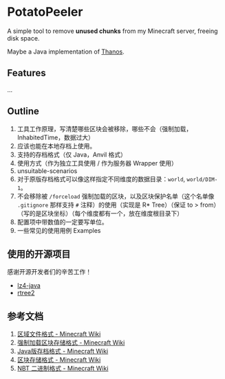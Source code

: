 # PotatoPeeler
A simple tool to remove **unused chunks** from my Minecraft server, freeing disk space.   

Maybe a Java implementation of [Thanos](https://github.com/aternosorg/thanos).  

## Features  

...

## Outline

1. 工具工作原理，写清楚哪些区块会被移除，哪些不会（强制加载，InhabitedTime，数据过大）
2. 应该也能在本地存档上使用。
3. 支持的存档格式（仅 Java，Anvil 格式）
4. 使用方式（作为独立工具使用 / 作为服务器 Wrapper 使用）
5. unsuitable-scenarios
6. 对于原版存档格式可以像这样指定不同维度的数据目录：`world`, `world/DIM-1`。
7. 不会移除被 `/forceload` 强制加载的区块，以及区块保护名单（这个名单像 `.gitignore` 那样支持 `#` 注释）的使用（实现是 R* Tree）（保证 to > from）（写的是区块坐标）（每个维度都有一个，放在维度根目录下）
8. 配置项中带数值的一定要写单位。
9. 一些常见的使用用例 Examples

## 使用的开源项目

感谢开源开发者们的辛苦工作！

* [lz4-java](https://github.com/lz4/lz4-java)  
* [rtree2](https://github.com/davidmoten/rtree2)  

## 参考文档

1. [区域文件格式 - Minecraft Wiki](https://zh.minecraft.wiki/w/%E5%8C%BA%E5%9F%9F%E6%96%87%E4%BB%B6%E6%A0%BC%E5%BC%8F)  
2. [强制加载区块存储格式 - Minecraft Wiki](https://zh.minecraft.wiki/w/%E5%BC%BA%E5%88%B6%E5%8A%A0%E8%BD%BD%E5%8C%BA%E5%9D%97%E5%AD%98%E5%82%A8%E6%A0%BC%E5%BC%8F)  
3. [Java版存档格式 - Minecraft Wiki](https://zh.minecraft.wiki/w/Java%E7%89%88%E5%AD%98%E6%A1%A3%E6%A0%BC%E5%BC%8F)  
4. [区块存储格式 - Minecraft Wiki](https://zh.minecraft.wiki/w/%E5%8C%BA%E5%9D%97%E5%AD%98%E5%82%A8%E6%A0%BC%E5%BC%8F)  
5. [NBT 二进制格式 - Minecraft Wiki](https://zh.minecraft.wiki/w/NBT%E6%A0%BC%E5%BC%8F?variant=zh-cn#%E4%BA%8C%E8%BF%9B%E5%88%B6%E6%A0%BC%E5%BC%8F)  